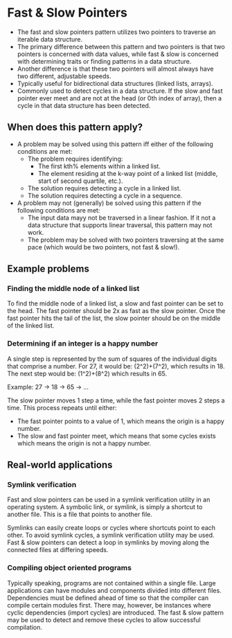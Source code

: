 # Fast & Slow Pointers

- The fast and slow pointers pattern utilizes two pointers to traverse an iterable data structure.
- The primary difference between this pattern and two pointers is that two pointers is concerned with data values, while fast & slow is concerned with determining traits or finding patterns in a data structure.
- Another difference is that these two pointers will almost always have two different, adjustable speeds.
- Typically useful for bidirectional data structures (linked lists, arrays).
- Commonly used to detect cycles in a data structure. If the slow and fast pointer ever meet and are not at the head (or 0th index of array), then a cycle in that data structure has been detected.

## When does this pattern apply?

- A problem may be solved using this pattern iff either of the following conditions are met:
  - The problem requires identifying:
    - The first kth% elements within a linked list.
    - The element residing at the k-way point of a linked list (middle, start of second quartile, etc.).
  - The solution requires detecting a cycle in a linked list.
  - The solution requires detecting a cycle in a sequence.
- A problem may not (generally) be solved using this pattern if the following conditions are met:
  - The input data mayy not be traversed in a linear fashion. If it not a data structure that supports linear traversal, this pattern may not work.
  - The problem may be solved with two pointers traversing at the same pace (which would be two pointers, not fast & slow!).

## Example problems

### Finding the middle node of a linked list

To find the middle node of a linked list, a slow and fast pointer can be set to the head. The fast pointer should be 2x as fast as the slow pointer. Once the fast pointer hits the tail of the list, the slow pointer should be on the middle of the linked list.

### Determining if an integer is a happy number

A single step is represented by the sum of squares of the individual digits that comprise a number. For 27, it would be: (2^2)+(7^2), which results in 18. The next step would be: (1^2)+(8^2) which results in 65.

Example:
    27 -> 18 -> 65 -> ...

The slow pointer moves 1 step a time, while the fast pointer moves 2 steps a time. This process repeats until either:

- The fast pointer points to a value of 1, which means the origin is a happy number.
- The slow and fast pointer meet, which means that some cycles exists which means the origin is not a happy number.

## Real-world applications

### Symlink verification

Fast and slow pointers can be used in a symlink verification utility in an operating system. A symbolic link, or symlink, is simply a shortcut to another file. This is a file that points to another file.  

Symlinks can easily create loops or cycles where shortcuts point to each other. To avoid symlink cycles, a symlink verification utility may be used. Fast & slow pointers can detect a loop in symlinks by moving along the connected files at differing speeds.

### Compiling object oriented programs

Typically speaking, programs are not contained within a single file. Large applications can have modules and components divided into different files. Dependencies must be defined ahead of time so that the compiler can compile certain modules first. There may, however, be instances where cyclic dependencies (import cycles) are introduced. The fast & slow pattern may be used to detect and remove these cycles to allow successful compilation.  
